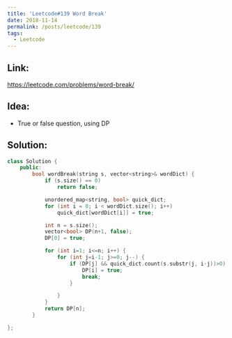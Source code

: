 ```yaml
---
title: 'Leetcode#139 Word Break'
date: 2018-11-14
permalink: /posts/leetcode/139
tags:
  - Leetcode
---
```

## Link: ##
https://leetcode.com/problems/word-break/

## Idea: ##
- True or false question, using DP

## Solution: ##
```cpp
class Solution {
    public:
        bool wordBreak(string s, vector<string>& wordDict) {
            if (s.size() == 0)
                return false;

            unordered_map<string, bool> quick_dict;
            for (int i = 0; i < wordDict.size(); i++)
                quick_dict[wordDict[i]] = true;

            int n = s.size();
            vector<bool> DP(n+1, false);
            DP[0] = true;

            for (int i=1; i<=n; i++) {
                for (int j=i-1; j>=0; j--) {
                    if (DP[j] && quick_dict.count(s.substr(j, i-j))>0) {
                        DP[i] = true;
                        break;
                    }   

                }
            }
            return DP[n];
        }

};
```
